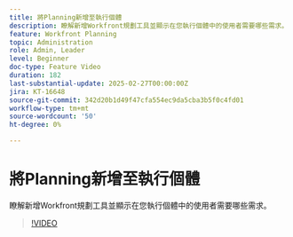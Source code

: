 ```yaml
---
title: 將Planning新增至執行個體
description: 瞭解新增Workfront規劃工具並顯示在您執行個體中的使用者需要哪些需求。
feature: Workfront Planning
topic: Administration
role: Admin, Leader
level: Beginner
doc-type: Feature Video
duration: 182
last-substantial-update: 2025-02-27T00:00:00Z
jira: KT-16648
source-git-commit: 342d20b1d49f47cfa554ec9da5cba3b5f0c4fd01
workflow-type: tm+mt
source-wordcount: '50'
ht-degree: 0%

---
```



# 將Planning新增至執行個體

瞭解新增Workfront規劃工具並顯示在您執行個體中的使用者需要哪些需求。

>[!VIDEO](https://video.tv.adobe.com/v/3447930/?learn=on&enablevpops)
